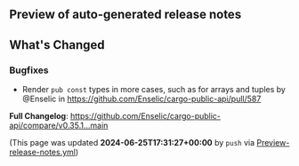 ## Preview of auto-generated release notes
<!-- Release notes generated using configuration in .github/release.yml at main -->

## What's Changed
### Bugfixes
* Render `pub const` types in more cases, such as for arrays and tuples by @Enselic in https://github.com/Enselic/cargo-public-api/pull/587


**Full Changelog**: https://github.com/Enselic/cargo-public-api/compare/v0.35.1...main


(This page was updated **2024-06-25T17:31:27+00:00** by `push` via [Preview-release-notes.yml](https://github.com/Enselic/cargo-public-api/actions/runs/9667012579))

